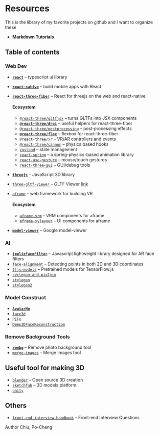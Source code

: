 # Resources

This is the library of my favorite projects on github and I want to organize these

* [**Markdown Tutorials**](https://guides.github.com/features/mastering-markdown/)

## Table of contents

### Web Dev
- [**`react`**](https://github.com/facebook/react) &ndash; typescript ui library
- [**`react-native`**](https://github.com/facebook/react-native) &ndash; build mobile apps with React
- [**`react-three-fiber`**](https://github.com/pmndrs/react-three-fiber) &ndash; React for threejs on the web and react-native

  #### Ecosystem
  - [`@react-three/gltfjsx`](https://github.com/react-spring/gltfjsx) &ndash; turns GLTFs into JSX components
  - [**`@react-three/drei`**](https://github.com/react-spring/drei) &ndash; useful helpers for react-three-fiber
  - [`@react-three/postprocessing`](https://github.com/react-spring/react-postprocessing) &ndash; post-processing effects
  - [**`@react-three/flex`**](https://github.com/react-spring/react-three-flex) &ndash; flexbox for react-three-fiber
  - [`@react-three/xr`](https://github.com/react-spring/react-xr) &ndash; VR/AR controllers and events
  - [`@react-three/cannon`](https://github.com/react-spring/use-cannon) &ndash; physics based hooks
  - [`zustand`](https://github.com/react-spring/zustand) &ndash; state management
  - [`react-spring`](https://github.com/react-spring/react-spring) &ndash; a spring-physics-based animation library
  - [`react-use-gesture`](https://github.com/react-spring/react-use-gesture) &ndash; mouse/touch gestures
  - [`react-three-gui`](https://github.com/ueno-llc/react-three-gui) &ndash; GUI/debug tools
  
- [**`threejs`**](https://github.com/mrdoob/three.js) &ndash; JavaScript 3D library
- [`three-gltf-viewer`](https://github.com/donmccurdy/three-gltf-viewer) &ndash; GLTF Viewer [link](https://gltf-viewer.donmccurdy.com/)

- [`aframe`](https://github.com/aframevr/aframe) &ndash; web framework for building VR
  #### Ecosystem
  - [`aframe-vrm`](https://github.com/binzume/aframe-vrm) &ndash; VRM components for aframe
  - [`aframe-xylayout`](https://github.com/binzume/aframe-xylayout) &ndash; UI components for aframe

- [**`model-viewer`**](https://github.com/google/model-viewer) &ndash; Google model-viewer
  
 ### AI
 - [**`jeelizFaceFilter`**](https://github.com/jeeliz/jeelizFaceFilter) &ndash; Javascript lightweight library designed for AR face filters
 - [`face-alignment`](https://github.com/1adrianb/face-alignment) &ndash; Detecting points in both 2D and 3D coordinates
 - [`tfjs-models`](https://github.com/tensorflow/tfjs-models) &ndash; Pretrained models for TensorFlow.js
 - [`cyclegan-and-pix2pix`](https://github.com/junyanz/pytorch-CycleGAN-and-pix2pix)
 - [`stylegan`](https://github.com/NVlabs/stylegan)
 - [`stylegan2`](https://github.com/NVlabs/stylegan2)
 
 ### Model Construct
 - [**`AvatarMe`**](https://github.com/lattas/AvatarMe)
 - [`face3d`](https://github.com/YadiraF/face3d)
 - [`PIFu`](https://github.com/shunsukesaito/PIFu)
 - [`Deep3DFaceReconstruction`](https://github.com/microsoft/Deep3DFaceReconstruction)
 
 ### Remove Background Tools
 - [**`rembg`**](https://github.com/danielgatis/rembg) &ndash; Remove photo background tool
 - [`merge-images`](https://github.com/lukechilds/merge-images) &ndash; Merge images tool
 
## Useful tool for making 3D
 - [`blender`](https://www.blender.org/) &ndash; Open source 3D creation
 - [`sketchfab`](https://sketchfab.com/) &ndash; 3D models platform
 - [`unity`](https://unity.com/)

## Others
- [`front-end-interview-handbook`](https://github.com/yangshun/front-end-interview-handbook) &ndash; Front-end Interview Questions

Author Chiu, Po-Cheng

